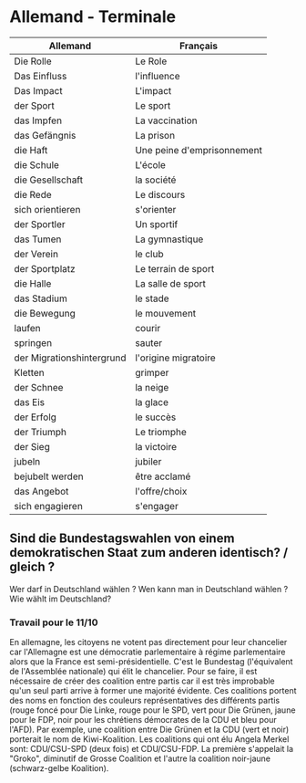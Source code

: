 

# Allemand - Terminale

| Allemand | Français |
| --- | --- |
| Die Rolle | Le Role |
|Das Einfluss | l'influence |
| Das Impact | L'impact |
| der Sport | Le sport |
| das Impfen | La vaccination | 
| das Gefängnis | La prison |
| die Haft | Une peine d'emprisonnement | 
| die Schule | L'école |
|  die Gesellschaft | la société |
| die Rede | Le discours |
| sich orientieren | s'orienter |
| der Sportler | Un sportif |
| das Tumen | La gymnastique |
| der Verein | le club |
| der Sportplatz | Le terrain de sport |
| die Halle | La salle de sport |
| das Stadium | le stade |
| die Bewegung | le mouvement |
| laufen | courir |
| springen | sauter |
| der Migrationshintergrund | l'origine migratoire |
| Kletten | grimper |
| der Schnee | la neige |
| das Eis | la glace |
| der Erfolg | le succès |
| der Triumph | Le triomphe |
| der Sieg | la victoire |
| jubeln | jubiler |
| bejubelt werden | être acclamé |
| das Angebot | l'offre/choix |
| sich engagieren | s'engager |

## Sind die Bundestagswahlen von einem demokratischen Staat zum anderen identisch? / gleich ?

Wer darf in Deutschland wählen ? Wen kann man in Deutschland wählen ? Wie wählt im Deutschland?

### Travail pour le 11/10

En allemagne, les citoyens ne votent pas directement pour leur chancelier car l'Allemagne est une démocratie parlementaire à régime parlementaire alors que la France est semi-présidentielle. C'est le Bundestag (l'équivalent de l'Assemblée nationale) qui élit le chancelier. Pour se faire, il est nécessaire de créer des coalition entre partis car il est très improbable qu'un seul parti arrive à former une majorité évidente. Ces coalitions portent des noms en fonction des couleurs représentatives des différents partis (rouge foncé pour Die Linke, rouge pour le SPD, vert pour Die Grünen, jaune pour le FDP, noir pour les chrétiens démocrates de la CDU et bleu pour l'AFD). Par exemple, une coalition entre Die Grünen et la CDU (vert et noir) porterait le nom de Kiwi-Koalition. Les coalitions qui ont élu Angela Merkel sont: CDU/CSU-SPD (deux fois) et CDU/CSU-FDP. La première s'appelait la "Groko", diminutif de Grosse Coalition et l'autre la coalition noir-jaune (schwarz-gelbe Koalition). 
<!--stackedit_data:
eyJoaXN0b3J5IjpbMTk2OTk2NTI3Miw5OTk5OTQ1NzMsLTUwND
A0NjQ2LC00NjQxOTY5NCw3NTc2MjAxMTMsODM5OTY2OTgxLDMz
Mzg3ODQ2OCw1Mjk4NDQ3MzQsLTE3NTM1MTgxMjgsLTE5MDA3ND
E2MjRdfQ==
-->